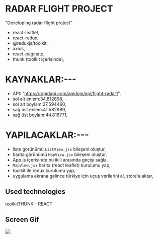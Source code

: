 <h1> RADAR FLIGHT PROJECT </h1>

"Developing radar flight project"

- react-leaflet,
- react-redux,
- @reduxjs/toolkit,
- axios,
- react-paginate,
- thunk (toolkit içerisinde),

# KAYNAKLAR:---
- API: "https://rapidapi.com/apidojo/api/flight-radar1",
- sol alt enlem:34.812898,
- sol alt boylam:27.594460,
- sağ üst enlem:41.582989,
- sağ üst boylam:44.816771,

# YAPILACAKLAR:---
- liste görünümü `ListView.jsx` bileşeni oluştur,
- harita görünümü `MapView.jsx` bileşeni oluştur,
- App.js içerisinde bu ikili arasında geçişi sağla,
- `MapView.jsx` harita (react leaflet) kurulumu yap,
- toolkit ile redux kurulumu yap,
- uygulama ekrana gelince türkiye için uçuş verilerini al, store'a aktar,

<h2> Used technologies </h2>

toolkitTHUNK - REACT

<h2> Screen Gif </h2>

![](ekran.gif)
